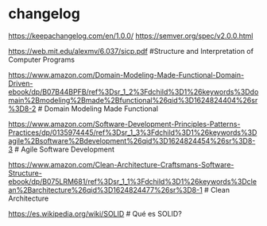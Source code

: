 # changelog

https://keepachangelog.com/en/1.0.0/
https://semver.org/spec/v2.0.0.html

https://web.mit.edu/alexmv/6.037/sicp.pdf #Structure and Interpretation of Computer Programs

https://www.amazon.com/Domain-Modeling-Made-Functional-Domain-Driven-ebook/dp/B07B44BPFB/ref%3Dsr_1_2%3Fdchild%3D1%26keywords%3Ddomain%2Bmodeling%2Bmade%2Bfunctional%26qid%3D1624824404%26sr%3D8-2 # Domain Modeling Made Functional 

https://www.amazon.com/Software-Development-Principles-Patterns-Practices/dp/0135974445/ref%3Dsr_1_3%3Fdchild%3D1%26keywords%3Dagile%2Bsoftware%2Bdevelopment%26qid%3D1624824454%26sr%3D8-3 # Agile Software Development

https://www.amazon.com/Clean-Architecture-Craftsmans-Software-Structure-ebook/dp/B075LRM681/ref%3Dsr_1_1%3Fdchild%3D1%26keywords%3Dclean%2Barchitecture%26qid%3D1624824477%26sr%3D8-1 # Clean Architecture

https://es.wikipedia.org/wiki/SOLID # Qué es SOLID?
